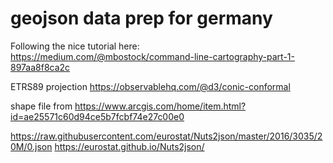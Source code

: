 # geojson data prep for germany

Following the nice tutorial here:
https://medium.com/@mbostock/command-line-cartography-part-1-897aa8f8ca2c

ETRS89 projection
https://observablehq.com/@d3/conic-conformal

shape file from https://www.arcgis.com/home/item.html?id=ae25571c60d94ce5b7fcbf74e27c00e0

https://raw.githubusercontent.com/eurostat/Nuts2json/master/2016/3035/20M/0.json
https://eurostat.github.io/Nuts2json/
